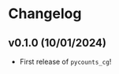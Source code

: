 # Changelog

<!--next-version-placeholder-->

## v0.1.0 (10/01/2024)

- First release of `pycounts_cg`!